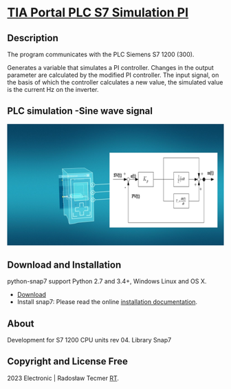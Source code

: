# [TIA Portal PLC S7 Simulation PI](http://electronic.pythonanywhere.com/)


## Description
The program communicates with the PLC Siemens S7 1200 (300).

Generates a variable that simulates a PI controller.
Changes in the output parameter are calculated by the modified PI controller.
The input signal, on the basis of which the controller calculates a new value,
the simulated value is the current Hz on the inverter.

## PLC simulation -Sine wave signal
![Water pumping station](https://github.com/remceTkedaR/images/blob/master/images/cpu_Pi1.jpg)

## Download and Installation

python-snap7 support Python 2.7 and 3.4+, Windows Linux and OS X.
* [Download ](https://pypi.org/project/python-snap7/)
* Install snap7: Please read the online [installation documentation](https://python-snap7.readthedocs.io/en/latest/installation.html).



## About

Development for S7 1200 CPU units rev 04.
Library Snap7


## Copyright and License Free

2023 Electronic | Radosław Tecmer [RT](http://electronic.pythonanywhere.com/#about).
